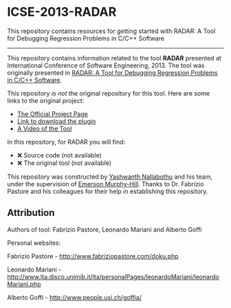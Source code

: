 # ICSE-2013-RADAR
This repository contains resources for getting started with RADAR: A Tool for Debugging Regression Problems in C/C++ Software

***

This repository contains information related to the tool **RADAR** presented at International Conference of Software Engineering, 2013. The tool was originally presented in [RADAR: A Tool for Debugging Regression Problems in C/C++ Software](http://dl.acm.org/citation.cfm?id=2486999).

This repository _is not_ the original repository for this tool. Here are some links to the original project:

* [The Official Project Page](http://www.lta.disco.unimib.it/tools/bct/?q=node/7)
* [Link to download the plugin]( http://www.lta.disco.unimib.it/downloads/eclipseUpdates/)
* [A Video of the Tool](https://www.youtube.com/watch?v=DMGUgALG-yE)

In this repository, for RADAR you will find:
* :x: Source code (not available)
* :x: The original tool (not available)

This repository was constructed by [Yashwanth Nallabothu](https://github.com/YashwanthAsh) and his team, under the supervision of [Emerson Murphy-Hill](https://github.com/CaptainEmerson). Thanks to Dr. Fabrizio Pastore and his colleagues for their help in establishing this repository.

## Attribution

Authors of tool: Fabrizio Pastore, Leonardo Mariani and Alberto Goffi
 
Personal websites: 

Fabrizio Pastore - http://www.fabriziopastore.com/doku.php

Leonardo Mariani - http://www.lta.disco.unimib.it/lta/personalPages/leonardoMariani/leonardoMariani.php

Alberto Goffi - http://www.people.usi.ch/goffia/
